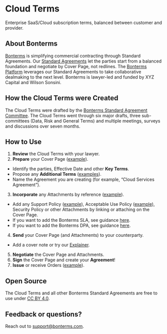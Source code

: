 # Cloud Terms
Enterprise SaaS/Cloud subscription terms, balanced between customer and provider.

## About Bonterms
[Bonterms](https://bonterms.com/) is simplifying commercial contracting through Standard Agreements. Our [Standard Agreements](https://bonterms.com/#standard-agreements) let the parties start from a balanced foundation and negotiate by Cover Page, not redlines. The [Bonterms Platform](https://bonterms.com/platform/) leverages our Standard Agreements to take collaborative dealmaking to the next level. Bonterms is lawyer-led and funded by XYZ Capital and Wilson Sonsini.

## How the Cloud Terms were Created
The Cloud Terms were drafted by the [Bonterms Standard Agreement Committee](https://bonterms.com/committee/). The Cloud Terms went through six major drafts, three sub-committees (Data, Risk and General Terms) and multiple meetings, surveys and discussions over seven months.

## How to Use
1. **Review** the Cloud Terms with your lawyer.
2. **Prepare** your Cover Page ([example](https://bonterms.com/forms/cloud-terms-cover-page-example/)).
- Identify the parties, Effective Date and other **Key Terms**.
- Propose any **Additional Terms** ([examples](https://bonterms.com/forms/additional-terms-toolkit/)).
- Name the Agreement you are creating (for example, “Cloud Services Agreement”).
3. **Incorporate** any Attachments by reference ([example](https://bonterms.com/forms/additional-terms-toolkit/#attachments)).
- Add any Support Policy ([example](https://bonterms.com/forms/support-policy-version-1-0/)), Acceptable Use Policy ([example](https://bonterms.com/forms/acceptable-use-policy-version-1-0/)), Security Policy or other Attachments by linking or attaching on the Cover Page.
- If you want to add the Bonterms SLA, see guidance [here](https://bonterms.com/how-to/#sla).
- If you want to add the Bonterms DPA, see guidance [here](https://bonterms.com/how-to/#dpa).
4. **Send** your Cover Page (and Attachments) to your counterparty.
- Add a cover note or try our [Explainer](https://bonterms.com/forms/bonterms-explainer/).
5. **Negotiate** the Cover Page and Attachments.
6. **Sign** the Cover Page and create your **Agreement**!
7. **Issue** or receive Orders ([example](https://bonterms.com/forms/order-form-example/)).

## Open Source
The Cloud Terms and all other Bonterms Standard Agreements are free to use under [CC BY 4.0](https://creativecommons.org/licenses/by/4.0/legalcode).

## Feedback or questions?
Reach out to support@bonterms.com.
